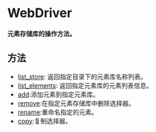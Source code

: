 # WebDriver 

**元素存储库的操作方法。**  

## 方法
- [list_store](./list_store.md): 返回指定目录下的元素库名称列表。
- [list_elements](./list_elements.md): 返回指定元素库的元素列表信息。
- [add](./add.md):添加元素到指定元素库。
- [remove](./remove.md):在指定元素存储库中删除选择器。
- [rename](./rename.md):重命名指定的元素。
- [copy](./copy.md):复制选择器。


